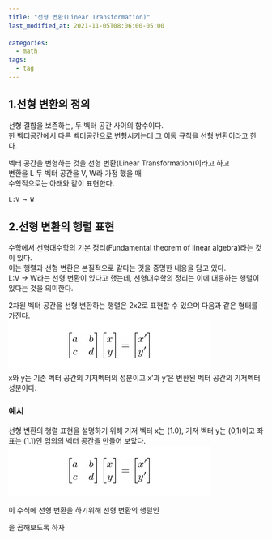 ```yaml
---
title: "선형 변환(Linear Transformation)"
last_modified_at: 2021-11-05T08:06:00-05:00

categories:
  - math
tags:
  - tag
---
```

## 1.선형 변환의 정의

선형 결합을 보존하는, 두 벡터 공간 사이의 함수이다.  
한 벡터공간에서 다른 벡터공간으로 변형시키는데 그 이동 규칙을 선형 변환이라고 한다.

벡터 공간을 변형하는 것을 선형 변환(Linear Transformation)이라고 하고  
변환을 L 두 벡터 공간을 V, W라 가정 했을 때  
수학적으로는 아래와 같이 표현한다.  
```html
L:V → W
```

## 2.선형 변환의 행렬 표현
수학에서 선형대수학의 기본 정리(Fundamental theorem of linear algebra)라는 것이 있다.  
이는 행렬과 선형 변환은 본질적으로 같다는 것을 증명한 내용을 담고 있다.  
L:V → W라는 선형 변환이 있다고 했는데, 선형대수학의 정리는 이에 대응하는 행렬이 있다는 것을 의미한다.  

2차원 벡터 공간을 선형 변환하는 행렬은 2x2로 표현할 수 있으며
다음과 같은 형태를 가진다.  
![alt](/assets/images/math/0001-01-01-linear-transformation/1.jpg)  
x와 y는 기존 벡터 공간의 기저벡터의 성분이고 x’과 y’은 변환된 벡터 공간의 기저벡터 성분이다.

### 예시
선형 변환의 행렬 표현을 설명하기 위해
기저 벡터 x는 (1.0), 기저 벡터 y는 (0,1)이고 
좌표는 (1.1)인 임의의 벡터 공간을 만들어 보았다.
![alt](/assets/images/math/0001-01-01-linear-transformation/1.jpg)  


이 수식에 선형 변환을 하기위해 선형 변환의 행렬인  

을 곱해보도록 하자  




